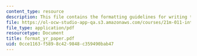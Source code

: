 ```yaml
---
content_type: resource
description: This file contains the formatting guidelines for writing the papers.
file: https://ol-ocw-studio-app-qa.s3.amazonaws.com/courses/21m-011-introduction-to-western-music-spring-2006/0cce1163f5898c429848c359490bab47_format_yr_paper.pdf
file_type: application/pdf
resourcetype: Document
title: format_yr_paper.pdf
uid: 0cce1163-f589-8c42-9848-c359490bab47
---
```

